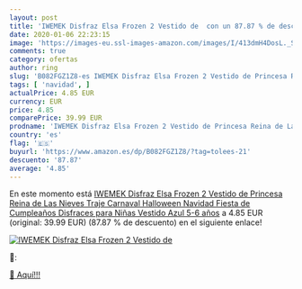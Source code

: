 ```yaml
---
layout: post
title: 'IWEMEK Disfraz Elsa Frozen 2 Vestido de  con un 87.87 % de descuento'
date: 2020-01-06 22:23:15
image: 'https://images-eu.ssl-images-amazon.com/images/I/413dmH4DosL._SL200_.jpg'
comments: true
category: ofertas
author: ring
slug: 'B082FGZ1Z8-es IWEMEK Disfraz Elsa Frozen 2 Vestido de Princesa Reina de...'
tags: [ 'navidad', ]
actualPrice: 4.85 EUR
currency: EUR
price: 4.85
comparePrice: 39.99 EUR
prodname: 'IWEMEK Disfraz Elsa Frozen 2 Vestido de Princesa Reina de Las Nieves Traje Carnaval Halloween Navidad Fiesta de Cumpleaños Disfraces para Niñas Vestido Azul 5-6 años'
country: 'es'
flag: '🇪🇸'
buyurl: 'https://www.amazon.es/dp/B082FGZ1Z8/?tag=tolees-21'
descuento: '87.87'
average: '4.85'
---
```


En este momento está [IWEMEK Disfraz Elsa Frozen 2 Vestido de Princesa Reina de Las Nieves Traje Carnaval Halloween Navidad Fiesta de Cumpleaños Disfraces para Niñas Vestido Azul 5-6 años](https://www.amazon.es/dp/B082FGZ1Z8/?tag=tolees-21) a 4.85 EUR (original: 39.99 EUR) (87.87 %  de descuento) en el siguiente enlace!

[![IWEMEK Disfraz Elsa Frozen 2 Vestido de ](https://images-eu.ssl-images-amazon.com/images/I/413dmH4DosL._SL200_.jpg)](https://www.amazon.es/dp/B082FGZ1Z8/?tag=tolees-21)

🔎:


[🛒 Aquí!!!](https://www.amazon.es/dp/B082FGZ1Z8/?tag=tolees-21)

